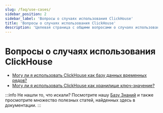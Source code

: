 ```yaml
---
slug: /faq/use-cases/
sidebar_position: 2
sidebar_label: 'Вопросы о случаях использования ClickHouse'
title: 'Вопросы о случаях использования ClickHouse'
description: 'Целевая страница с общими вопросами о случаях использования ClickHouse'
---
```



# Вопросы о случаях использования ClickHouse

- [Могу ли я использовать ClickHouse как базу данных временных рядов?](/knowledgebase/time-series)
- [Могу ли я использовать ClickHouse как хранилище ключ-значение?](/knowledgebase/key-value)

:::info Не нашли то, что искали?
Посмотрите нашу [Базу Знаний](/knowledgebase/) и также просмотрите множество полезных статей, найденных здесь в документации.
:::
